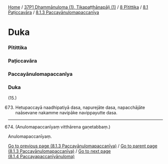
[Home](/) / [37P1 Dhammānuloma (1), Tikapaṭṭhānapāḷi (1)](../../../../37P1.md) / [8 Pītittika](../../../8.md) / [8.1 Paṭiccavāra](../../8.1.md) / [8.1.3 Paccayānulomapaccanīya](../8.1.3.md)

# Duka

### Pītittika

### Paṭiccavāra

### Paccayānulomapaccanīya

### Duka

(15.)

673. Hetupaccayā naadhipatiyā dasa, napurejāte dasa, napacchājāte naāsevane nakamme navipāke navippayutte dasa.

---

674. (Anulomapaccanīyaṃ vitthārena gaṇetabbaṃ.)

  
Anulomapaccanīyaṃ.



[Go to previous page (8.1.3 Paccayānulomapaccanīya)](../8.1.3.md) / [Go to parent page (8.1.3 Paccayānulomapaccanīya)](../8.1.3.md) / [Go to next page (8.1.4 Paccayapaccanīyānuloma)](../8.1.4.md)



